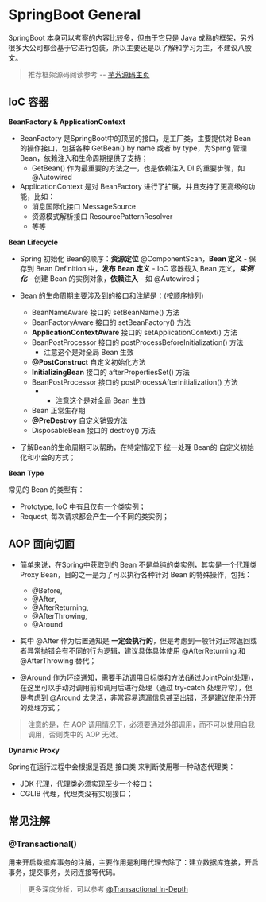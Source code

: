 # SpringBoot General

SpringBoot 本身可以考察的内容比较多，但由于它只是 Java 成熟的框架，另外很多大公司都会基于它进行包装，所以主要还是以了解和学习为主，不建议八股文。

>推荐框架源码阅读参考 -- [芋艿源码主页](https://www.iocoder.cn/)

## IoC 容器

__BeanFactory & ApplicationContext__

- BeanFactory 是SpringBoot中的顶层的接口，是工厂类，主要提供对 Bean 的操作接口，包括各种 GetBean() by name 或者 by type，为Sprng 管理Bean，依赖注入和生命周期提供了支持；
  + GetBean() 作为最重要的方法之一，也是依赖注入 DI 的重要步骤，如 @Autowired
- ApplicationContext 是对 BeanFactory 进行了扩展，并且支持了更高级的功能，比如：
  + 消息国际化接口 MessageSource
  + 资源模式解析接口 ResourcePatternResolver
  + 等等

__Bean Lifecycle__

- Spring 初始化 Bean的顺序：__资源定位__ @ComponentScan，__Bean 定义__ - 保存到 Bean Definition 中，__发布 Bean 定义__ - IoC 容器载入 Bean 定义，___实例化___ - 创建 Bean 的实例对象，__依赖注入__ - 如 @Autowired；
- Bean 的生命周期主要涉及到的接口和注解是：(按顺序排列)
  + BeanNameAware 接口的 setBeanName() 方法
  + BeanFactoryAware 接口的 setBeanFactory() 方法
  + __ApplicationContextAware__ 接口的 setApplicationContext() 方法
  + BeanPostProcessor 接口的 postProcessBeforeInitialization() 方法
    * 注意这个是对全局 Bean 生效
  + __@PostConstruct__ 自定义初始化方法
  + __InitializingBean__ 接口的 afterPropertiesSet() 方法
  + BeanPostProcessor 接口的 postProcessAfterInitialization() 方法
    * * 注意这个是对全局 Bean 生效
  + Bean 正常生存期
  + __@PreDestroy__ 自定义销毁方法
  + DisposableBean 接口的 destroy() 方法
  
- 了解Bean的生命周期可以帮助，在特定情况下 统一处理 Bean的 自定义初始化和小会的方式；

__Bean Type__

常见的 Bean 的类型有：
- Prototype, IoC 中有且仅有一个类实例；
- Request, 每次请求都会产生一个不同的类实例；

## AOP 面向切面

- 简单来说，在Spring中获取到的 Bean 不是单纯的类实例，其实是一个代理类 Proxy Bean，目的之一是为了可以执行各种针对 Bean 的特殊操作，包括：
  + @Before, 
  + @After, 
  + @AfterReturning,
  + @AfterThrowing,
  + @Around

- 其中 @After 作为后置通知是 __一定会执行的__，但是考虑到一般针对正常返回或者异常抛错会有不同的行为逻辑，建议具体具体使用 @AfterReturning 和 @AfterThrowing 替代；
- @Around 作为环绕通知，需要手动调用目标类和方法(通过JointPoint处理)，在这里可以手动对调用前和调用后进行处理（通过 try-catch 处理异常），但是考虑到 @Around 太灵活，非常容易遗漏信息甚至出错，还是建议使用分开的处理方式；

>注意的是，在 AOP 调用情况下，必须要通过外部调用，而不可以使用自我调用，否则类中的 AOP 无效。

__Dynamic Proxy__

Spring在运行过程中会根据是否是 接口类 来判断使用哪一种动态代理类：
- JDK 代理，代理类必须实现至少一个接口；
- CGLIB 代理，代理类没有实现接口；

## 常见注解

### @Transactional()

用来开启数据库事务的注解，主要作用是利用代理去除了：建立数据库连接，开启事务，提交事务，关闭连接等代码。

>更多深度分析，可以参考 [@Transactional In-Depth](https://www.marcobehler.com/guides/spring-transaction-management-transactional-in-depth)
